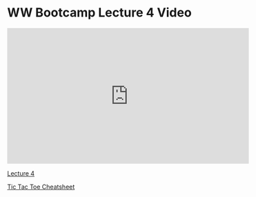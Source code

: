 # WW Bootcamp Lecture 4 Video

<iframe width="560" height="315" src="https://www.youtube.com/embed/5SMWcV8vbFI?rel=0&modestbranding=1" frameborder="0" allowfullscreen></iframe><p><a href="https://youtu.be/5SMWcV8vbFI">Lecture 4</a></p>

[Tic Tac Toe Cheatsheet](https://gist.github.com/aviflombaum/3fd9f3d83054a3d79841d66aae13abb4)
